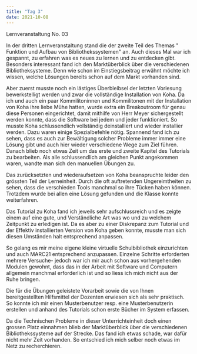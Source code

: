 ```yaml
---
title: "Tag 3"
date: 2021-10-08
---
```


Lernveranstaltung No. 03

In der dritten Lernveranstaltung stand die der zweite Teil des Themas " Funktion und Aufbau von Bibliothekssystemen" an. Auch dieses Mal war ich gespannt, zu erfahren was es neues zu lernen und zu entdecken gibt. 
Besonders interessant fand ich den Marktüberblick über die verschiedenen Bibliotheksysteme. Denn wie schon im Einstiegsbeitrag erwähnt möchte ich wissen, welche Lösungen bereits schon auf dem Markt vorhanden sind. 

Aber zuerst musste noch ein lästiges Überbleibsel der letzten Vorlesung bewerkstelligt werden und zwar die vollständige Installation von Koha. 
Da ich und auch ein paar Kommilitoninnen und Kommilitonen mit der Installation von Koha ihre liebe Mühe hatten, wurde extra ein Breakoutroom für genau diese Personen eingerichtet, damit mithilfe von Herr Meyer sichergestellt werden konnte, dass die Software bei jedem und jeder funktioniert. 
So musste Koha schlussendlich vollständig deinstalliert und wieder installier werden. Dazu waren einige Spezialbefehle nötig. Spannend fand ich zu sehen, dass es auch zur Bewältigung solcher Probleme immer immer eine Lösung gibt und auch hier wieder verschiedene Wege zum Ziel führen. 
Danach blieb noch etwas Zeit um das erste und zweite Kapitel des Tutorials zu bearbeiten. Als alle schlussendlich am gleichen Punkt angekommen waren, wandte man sich den manuellen Übungen zu.

Das zurücksetzten und wiederaufsetzen von Koha beanspruchte leider den grössten Teil der Lerneinheit. Durch die oft auftretenden Ungereimtheiten zu sehen, dass die verschieden Tools manchmal so ihre Tücken haben können. Trotzdem wurde bei allen eine Lösung gefunden und die Klasse konnte weiterfahren. 

Das Tutorial zu Koha fand ich jeweils sehr aufschlussreich und es zeigte einem auf eine gute, und Verständliche Art was wo und zu welchem Zeitpunkt zu erledigen ist. Da es aber zu einer Diskrepanz zum Tutorial und der Effektiv installierten Version von Koha geben konnte, musste man sich diesen Umständen halt entsprechend anpassen. 

So gelang es mir meine eigene kleine virtuelle Schulbibliothek einzurichten und auch MARC21 entsprechend anzupassen. Einzelne Schritte erforderten mehrere Versuche- jedoch war ich mir auch schon aus vorhergehenden Modulen gewohnt, dass das in der Arbeit mit Software und Computern allgemein manchmal erforderlich ist und so liess ich mich nicht aus der Ruhe bringen. 

Die für die Übungen geleistete Vorarbeit sowie die von Ihnen bereitgestellten Hilfsmittel der Dozenten erwiesen sich als sehr praktisch. So konnte ich mir einen Musterbenutzer resp. eine Musterbenutzerin erstellen und anhand des Tutorials schon erste Bücher im System erfassen. 

Da die Technischen Probleme in dieser Unterrichteinheit doch einen grossen Platz einnahmen blieb der Marktüberblick über die verschiedenen Bibliothekssysteme auf der Strecke. Das fand ich etwas schade, war dafür nicht mehr Zeit vorhanden. So entschied ich mich selber noch etwas im Netz zu recherchieren. 


